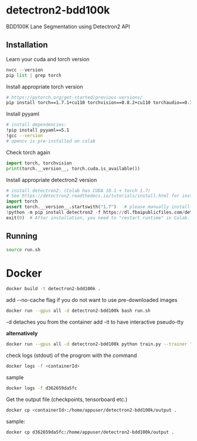 # detectron2-bdd100k
BDD100K Lane Segmentation using Detectron2 API


## Installation

Learn your cuda and torch version

```python
nvcc --version
pip list | grep torch
```

Install appropriate torch version
```bash
# https://pytorch.org/get-started/previous-versions/
pip install torch==1.7.1+cu110 torchvision==0.8.2+cu110 torchaudio==0.7.2 -f https://download.pytorch.org/whl/torch_stable.html
```

Install pyyaml

```bash
# install dependencies: 
!pip install pyyaml==5.1
!gcc --version
# opencv is pre-installed on colab
```

Check torch again
```python
import torch, torchvision
print(torch.__version__, torch.cuda.is_available())
```
Install appropriate detectron2 version
```python
# install detectron2: (Colab has CUDA 10.1 + torch 1.7)
# See https://detectron2.readthedocs.io/tutorials/install.html for instructions
import torch
assert torch.__version__.startswith("1.7")   # please manually install torch 1.7 if Colab changes its default version
!python -m pip install detectron2 -f https://dl.fbaipublicfiles.com/detectron2/wheels/cu110/torch1.7/index.html
exit(0)  # After installation, you need to "restart runtime" in Colab. This line can also restart runtime
```

## Running


```bash
source run.sh
```
# Docker

```bash
docker build -t detectron2-bdd100k .
```
add --no-cache flag if you do not want to use pre-downloaded images 


```bash
docker run --gpus all -d detectron2-bdd100k bash run.sh
```
-d detaches you from the container
add -it to have interactive pseudo-tty

**alternatively**
```bash
docker run --gpus all -d detectron2-bdd100k python train.py --trainer "custom" --bitmap_path "./subdataset/bitmaps" --images_path "./subdataset/imgs" --epochs 200 --batch_size 32 --eval_period 5 --checkpoint_period 5 --name "bdd100k"
```

check logs (stdout) of the progrom with the command
```bash
docker logs -f <containerId>
```
sample
```bash
docker logs -f d362659da5fc
```
Get the output file (checkpoints, tensorboard etc.)
```bash
docker cp <containerId>:/home/appuser/detectron2-bdd100k/output .
```
sample: 
``` bash
docker cp d362659da5fc:/home/appuser/detectron2-bdd100k/output .
```


